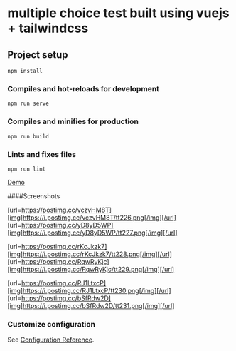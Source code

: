 # multiple choice test built using vuejs + tailwindcss

## Project setup
```
npm install
```

### Compiles and hot-reloads for development
```
npm run serve
```

### Compiles and minifies for production
```
npm run build
```

### Lints and fixes files
```
npm run lint
```

[Demo](https://gifted-colden-caf708.netlify.app/)

####Screenshots

[url=https://postimg.cc/vczvHM8T][img]https://i.postimg.cc/vczvHM8T/tt226.png[/img][/url] [url=https://postimg.cc/yD8yD5WP][img]https://i.postimg.cc/yD8yD5WP/tt227.png[/img][/url]

[url=https://postimg.cc/rKcJkzk7][img]https://i.postimg.cc/rKcJkzk7/tt228.png[/img][/url] [url=https://postimg.cc/RqwRyKjc][img]https://i.postimg.cc/RqwRyKjc/tt229.png[/img][/url]

[url=https://postimg.cc/RJ1LtxcP][img]https://i.postimg.cc/RJ1LtxcP/tt230.png[/img][/url] [url=https://postimg.cc/bSfRdw2D][img]https://i.postimg.cc/bSfRdw2D/tt231.png[/img][/url]



### Customize configuration
See [Configuration Reference](https://cli.vuejs.org/config/).
